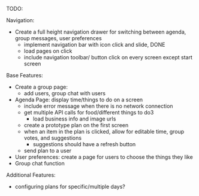 TODO:

Navigation:
- Create a full height navigation drawer for switching between agenda, group messages, user preferences
    - implement navigation bar with icon click and slide, DONE
    - load pages on click
    - include navigation toolbar/ button click on every screen except start screen

Base Features:
- Create a group page:
    - add users, group chat with users
- Agenda Page: display time/things to do on a screen
    - include error message when there is no network connection
    - get multiple API calls for food/different things to do3
        - load business info and image urls
    - create a prototype plan on the first screen
    - when an item in the plan is clicked, allow for editable time, group votes, and suggestions
        - suggestions should have a refresh button
    - send plan to a user
- User preferences: create a page for users to choose the things they like
- Group chat function

Additional Features:
- configuring plans for specific/multiple days?
